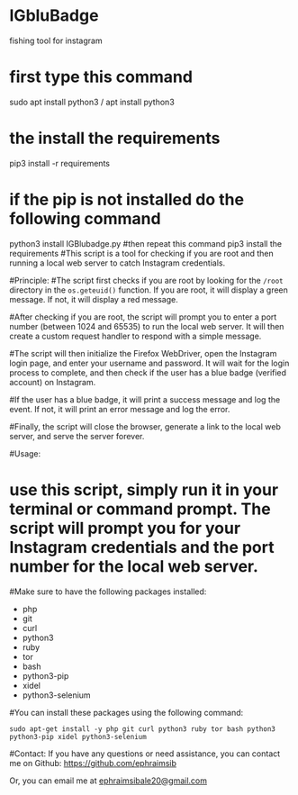 # IGbluBadge
 fishing tool for instagram 
# first type this command 
sudo apt install python3 / apt install python3 
#  the install the requirements
pip3 install -r requirements
# if the pip is not installed do the following command
python3 install IGBlubadge.py 
#then repeat this command
pip3 install the requirements 
#This script is a tool for checking if you are root and then running a local web server to catch Instagram credentials.

#Principle:
#The script first checks if you are root by looking for the `/root` directory in the `os.geteuid()` function. If you are root, it will display a green message. If not, it will display a red message.

#After checking if you are root, the script will prompt you to enter a port number (between 1024 and 65535) to run the local web server. It will then create a custom request handler to respond with a simple message.

#The script will then initialize the Firefox WebDriver, open the Instagram login page, and enter your username and password. It will wait for the login process to complete, and then check if the user has a blue badge (verified account) on Instagram.

#If the user has a blue badge, it will print a success message and log the event. If not, it will print an error message and log the error.

#Finally, the script will close the browser, generate a link to the local web server, and serve the server forever.

#Usage:
# use this script, simply run it in your terminal or command prompt. The script will prompt you for your Instagram credentials and the port number for the local web server.

#Make sure to have the following packages installed:
- php
- git
- curl
- python3
- ruby
- tor
- bash
- python3-pip
- xidel
- python3-selenium

#You can install these packages using the following command:
```
sudo apt-get install -y php git curl python3 ruby tor bash python3 python3-pip xidel python3-selenium
```

#Contact:
If you have any questions or need assistance, you can contact me on Github: https://github.com/ephraimsib

Or, you can email me at ephraimsibale20@gmail.com

